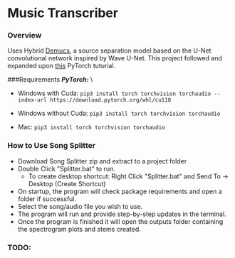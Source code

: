 # Music Transcriber

### Overview
Uses Hybrid [Demucs](https://github.com/facebookresearch/demucs), a source separation model based on the U-Net convolutional network inspired by Wave U-Net. This project followed and expanded upon [this](https://github.com/pytorch/audio/blob/main/examples/tutorials/hybrid_demucs_tutorial.py) PyTorch tuturial.


###Requirements
_**PyTorch:**_ \
- Windows with Cuda: ```pip3 install torch torchvision torchaudio --index-url https://download.pytorch.org/whl/cu118```

- Windows without Cuda: ```pip3 install torch torchvision torchaudio```

- Mac: ```pip3 install torch torchvision torchaudio```


### How to Use Song Splitter

- Download Song Splitter zip and extract to a project folder
- Double Click "Splitter.bat" to run. 
  - To create desktop shortcut: Right Click "Splitter.bat" and Send To -> Desktop (Create Shortcut)
- On startup, the program will check package requirements and open a folder if successful.
- Select the song/audio file you wish to use.
- The program will run and provide step-by-step updates in the terminal.
- Once the program is finished it will open the outputs folder containing the spectrogram plots and stems created.

### TODO:
